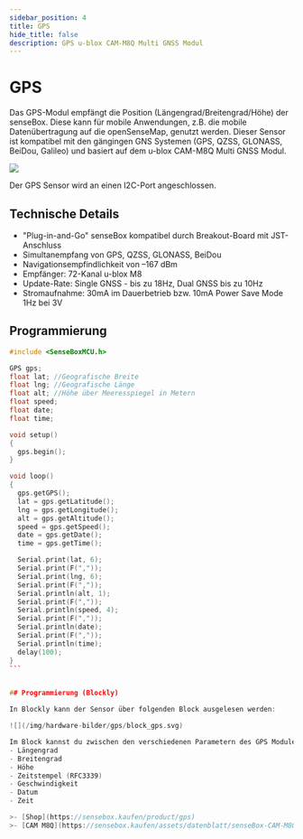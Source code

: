 ```yaml
---
sidebar_position: 4
title: GPS
hide_title: false
description: GPS u-blox CAM-M8Q Multi GNSS Modul
---
```

# GPS

Das GPS-Modul empfängt die Position (Längengrad/Breitengrad/Höhe) der senseBox. Diese kann für mobile Anwendungen, z.B. die mobile Datenübertragung auf die openSenseMap, genutzt werden. Dieser Sensor ist kompatibel mit den gängingen GNS Systemen (GPS, QZSS, GLONASS, BeiDou, Galileo) und basiert auf dem u-blox CAM-M8Q Multi GNSS Modul.

![](/img/hardware-bilder/gps/gps.png)

Der GPS Sensor wird an einen I2C-Port angeschlossen.

## Technische Details
- "Plug-in-and-Go" senseBox kompatibel durch Breakout-Board mit JST-Anschluss
- Simultanempfang von GPS, QZSS, GLONASS, BeiDou
- Navigationsempfindlichkeit von –167 dBm
- Empfänger: 72-Kanal u-blox M8
- Update-Rate: Single GNSS - bis zu 18Hz, Dual GNSS bis zu 10Hz
- Stromaufnahme: 30mA im Dauerbetrieb bzw. 10mA Power Save Mode 1Hz bei 3V


## Programmierung

````c++
#include <SenseBoxMCU.h>

GPS gps;
float lat; //Geografische Breite
float lng; //Geografische Länge
float alt; //Höhe über Meeresspiegel in Metern
float speed;
float date;
float time;

void setup()
{
  gps.begin();
}

void loop()
{
  gps.getGPS();
  lat = gps.getLatitude();
  lng = gps.getLongitude();
  alt = gps.getAltitude();
  speed = gps.getSpeed();
  date = gps.getDate();
  time = gps.getTime();

  Serial.print(lat, 6);
  Serial.print(F(","));
  Serial.print(lng, 6);
  Serial.print(F(","));
  Serial.println(alt, 1);
  Serial.print(F(","));
  Serial.println(speed, 4);
  Serial.print(F(","));
  Serial.println(date);
  Serial.print(F(","));
  Serial.println(time);
  delay(100);
}
```


## Programmierung (Blockly)

In Blockly kann der Sensor über folgenden Block ausgelesen werden:

![](/img/hardware-bilder/gps/block_gps.svg)

Im Block kannst du zwischen den verschiedenen Parametern des GPS Modules auswählen:
- Längengrad
- Breitengrad
- Höhe
- Zeitstempel (RFC3339)
- Geschwindigkeit
- Datum
- Zeit

>- [Shop](https://sensebox.kaufen/product/gps)
>- [CAM M8Q](https://sensebox.kaufen/assets/datenblatt/senseBox-CAM-M8Q_v20.pdf)